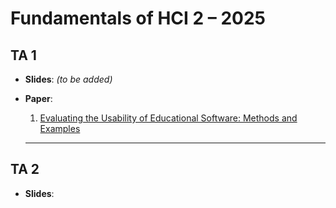 # Fundamentals of HCI 2 – 2025  

## TA 1  
- **Slides**: *(to be added)*  
- **Paper**:  
  1. [Evaluating the Usability of Educational Software: Methods and Examples](https://spawn-queue.acm.org/doi/pdf/10.1145/1147518.1147530)

  ---

## TA 2  
- **Slides**:
